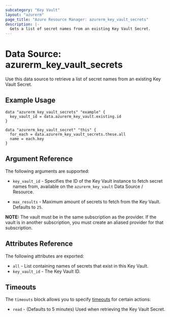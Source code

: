 ```yaml
---
subcategory: "Key Vault"
layout: "azurerm"
page_title: "Azure Resource Manager: azurerm_key_vault_secrets"
description: |-
  Gets a list of secret names from an existing Key Vault Secret.
---
```


# Data Source: azurerm_key_vault_secrets

Use this data source to retrieve a list of secret names from an existing Key Vault Secret.

## Example Usage

```hcl
data "azurerm_key_vault_secrets" "example" {
  key_vault_id = data.azurerm_key_vault.existing.id
}

data "azurerm_key_vault_secret" "this" {
  for_each = data.azurerm_key_vault_secrets.these.all
  name = each.key
}

```

## Argument Reference

The following arguments are supported:

* `key_vault_id` - Specifies the ID of the Key Vault instance to fetch secret names from, available on the `azurerm_key_vault` Data Source / Resource.

* `max_results` - Maximum amount of secrets to fetch from the Key Vault. Defaults to `25`.

**NOTE:** The vault must be in the same subscription as the provider. If the vault is in another subscription, you must create an aliased provider for that subscription.

## Attributes Reference

The following attributes are exported:

* `all` - List containing names of secrets that exist in this Key Vault.
* `key_vault_id` - The Key Vault ID.

## Timeouts

The `timeouts` block allows you to specify [timeouts](https://www.terraform.io/docs/configuration/resources.html#timeouts) for certain actions:

* `read` - (Defaults to 5 minutes) Used when retrieving the Key Vault Secret.
